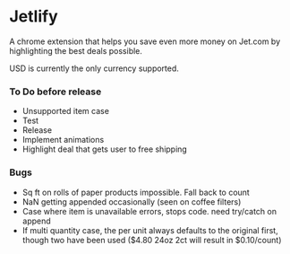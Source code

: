 # Jetlify

A chrome extension that helps you save even more money on Jet.com by highlighting the best deals possible.

USD is currently the only currency supported.


### To Do before release

* Unsupported item case
* Test
* Release
* Implement animations
* Highlight deal that gets user to free shipping


### Bugs

* Sq ft on rolls of paper products impossible. Fall back to count
* NaN getting appended occasionally (seen on coffee filters)
* Case where item is unavailable errors, stops code. need try/catch on append
* If multi quantity case, the per unit always defaults to the original first, though two have been used ($4.80 24oz 2ct will result in $0.10/count) 
